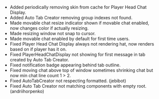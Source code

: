 - Added periodically removing skin from cache for Player Head Chat Display.
- Added Auto Tab Creator removing group indexes not found.
- Made movable chat resize indicator shown if movable chat enabled, now changes color if actually resizing.
- Made resizing window not snap to cursor.
- Made movable chat enabled by default for first time users.
- Fixed Player Head Chat Display always not rendering hat, now renders based on if player has it on.
- Fixed PlayerHeadChatDisplay not showing for first message in tab created by Auto Tab Creator.
- Fixed notification badge appearing behind tab outline.
- Fixed moving chat above top of window sometimes shrinking chat but now min chat line count 1 > 2.
- Fixed AutoTabCreator not respecting formatted. (jebibot)
- Fixed Auto Tab Creator not matching components with empty root. (andriihorpenko)